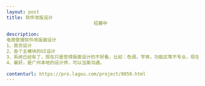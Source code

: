 ```yaml
---                
layout: post       
title: 软件改版设计
                                招募中
           
description: 
电商管理软件改版面设计
1、首页设计
2、各个主模块的UI设计
3、系统已经有了，现在只是觉得版面设计的不好看，比如：色调，字体，功能区等不专业，现在需要一位经验丰富的设计师帮忙给重新设计一下。
4、最好，是广州本地的设计师，可以当面沟通。
     
contenturl: https://pro.lagou.com/project/8050.html      
---                 
```

